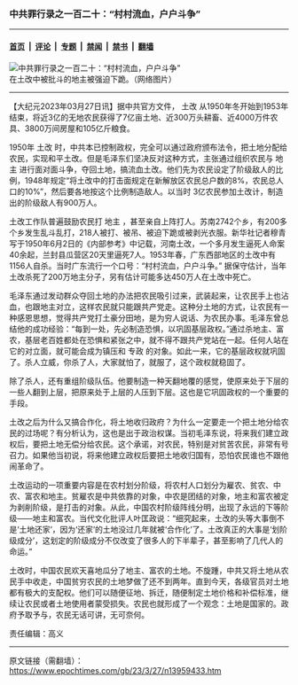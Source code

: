 ### 中共罪行录之一百二十：“村村流血，户户斗争”

---

#### [首页](../../../..?n13959433) &nbsp;|&nbsp; [评论](../../../../../epoch-comment?n13959433) &nbsp;|&nbsp; [专题](../../../../../epoch-special?n13959433) &nbsp;|&nbsp; [禁闻](../../../../../epoch-news?n13959433) &nbsp;|&nbsp; [禁书](../../../../../books?n13959433) &nbsp;|&nbsp; [翻墙](https://github.com/gfw-breaker/nogfw/blob/master/README.md?n13959433)


<div><img alt="中共罪行录之一百二十：“村村流血，户户斗争”" class="attachment-djy_600_400 size-djy_600_400 wp-post-image" src="https://i.epochtimes.com/assets/uploads/2023/03/id13959589-p1975363a448699313-ss.jpeg"/>
<div class="caption">
 在土改中被批斗的地主被强迫下跪。（网络图片）
</div></div><hr/><div class="post_content" id="artbody" itemprop="articleBody">
 <!-- article content begin -->
 <p>
  【大纪元2023年03月27日讯】据中共官方文件，
  <ok href="https://www.epochtimes.com/gb/tag/%E5%9C%9F%E6%94%B9.html">
   土改
  </ok>
  从1950年冬开始到1953年结束，将近3亿的无地农民获得了7亿亩土地、近300万头耕畜、近4000万件农具、3800万间房屋和105亿斤粮食。
 </p>
 <p>
  1950年
  <ok href="https://www.epochtimes.com/gb/tag/%E5%9C%9F%E6%94%B9.html">
   土改
  </ok>
  时，中共本已控制政权，完全可以通过政府颁布法令，把土地分配给农民，实现和平土改。但是毛泽东们坚决反对这种方式，主张通过组织农民与
  <ok href="https://www.epochtimes.com/gb/tag/%E5%9C%B0%E4%B8%BB.html">
   地主
  </ok>
  进行面对面斗争，夺回土地，搞流血土改。他们先为农民设定了阶级敌人的比例，1948年规定“将土改中的打击面规定在新解放区农民总户数的8%，农民总人口的10%”，然后要各地按这个比例制造敌人。以当时 3亿农民参加土改计，制造出的阶级敌人有900万人。
 </p>
 <p>
  土改工作队普遍鼓励农民打
  <ok href="https://www.epochtimes.com/gb/tag/%E5%9C%B0%E4%B8%BB.html">
   地主
  </ok>
  ，甚至亲自上阵打人。苏南2742个乡，有200多个乡发生乱斗乱打，218人被打、被吊、被迫下跪或被剥光衣服。新华社记者穆青写于1950年6月2日的《内部参考》中记载，河南土改，一个多月发生逼死人命案40余起，兰封县瓜营区20天里逼死7人。1953年春，广东西部地区的土改中有1156人自杀。当时广东流行一个口号：“村村流血，户户斗争。” 据保守估计，当年土改杀死了200万地主分子，另有估计可能多达450万人在土改中死亡。
 </p>
 <p>
  毛泽东通过发动群众夺回土地的办法把农民吸引过来，武装起来，让农民手上也沾血，也跟地主对立，这样农民就只能跟共产党走。这种分土地的方式，让农民有一种感恩思想，觉得共产党打土豪分田地，是为穷人说话、为农民办事。毛泽东曾总结他的成功经验：“每到一处，先必制造恐惧，以巩固基层政权。”通过杀地主、富农，基层老百姓都处在恐惧和紧张之中，就不得不跟共产党站在一起。任何人站在它的对立面，就可能会成为镇压和
  <ok href="https://www.epochtimes.com/gb/tag/%E4%B8%93%E6%94%BF.html">
   专政
  </ok>
  的对象。如此一来，它的基层政权就巩固了。杀人立威，你杀了人，大家就怕了，就服了，这个政权就稳固了。
 </p>
 <p>
  除了杀人，还有重组阶级队伍。他要制造一种天翻地覆的感觉，使原来处于下层的一些人翻到上层，把原来处于上层的人压到下层。这也是它巩固政权的一个重要的手段。
 </p>
 <p>
  土改之后为什么又搞合作化，将土地收归政府？为什么一定要走一个把土地分给农民的过场呢？有分析认为，这也是出于政治权谋。当初毛泽东说，将来我们建立政权后，要把土地无偿分给农民。这个承诺，对农民，特别是对贫苦农民，非常有号召力。如果他当初说，将来他建立政权后要把土地收归国有，恐怕农民谁也不跟他闹革命了。
 </p>
 <p>
  土改运动的一项重要内容是在农村划分阶级，将农村人口划分为雇农、贫农、中农、富农和地主。贫雇农是中共依靠的对象，中农是团结的对象，地主和富农被定为剥削阶级，是打击的对象。从此，中国农村阶级阵线分明，出现了永远的下等阶级——地主和富农。当代文化批评人叶匡政说：“细究起来，土改的头等大事倒不是‘土地还家’，因为‘还家’的土地没过几年就被‘合作化’了。土改真正的大事是‘划阶级成分’，这划定的阶级成分不仅改变了很多人的下半辈子，甚至影响了几代人的命运。”
 </p>
 <p>
  土改时，中国农民欢天喜地瓜分了地主、富农的土地。不旋踵，中共又将土地从农民手中收走，中国贫穷农民的土地梦做了还不到两年。直到今天，各级官员对土地都有极大的支配权。他们可以随便征地、拆迁，随便制定土地价格和补偿标准，继续让农民或者土地使用者蒙受损失。农民也就形成了一个观念：土地是国家的。政府予取予与，农民无话可讲，无可奈何。
 </p>
 <p>
  责任编辑：高义
 </p>
 <!-- article content end -->
 <div id="below_article_ad">
 </div>
</div>


---

原文链接（需翻墙）：https://www.epochtimes.com/gb/23/3/27/n13959433.htm